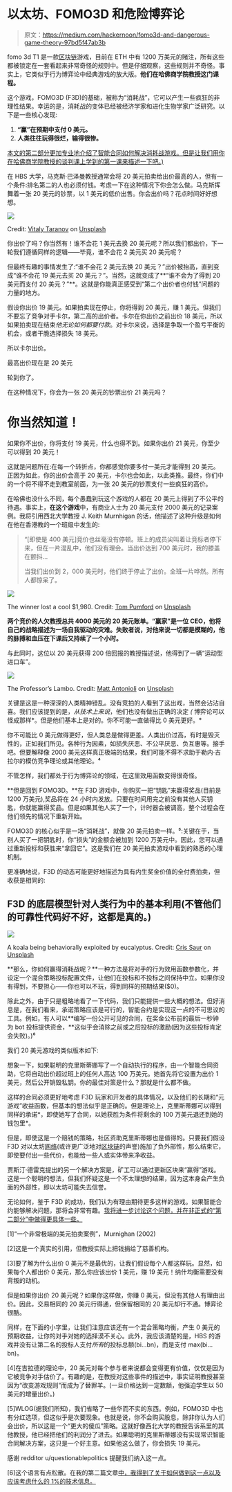 # 以太坊、FOMO3D 和危险博弈论

> 原文：<https://medium.com/hackernoon/fomo3d-and-dangerous-game-theory-97bd5f47ab3b>

fomo 3d T1 是一款[区块链](https://hackernoon.com/tagged/blockchain)游戏，目前在 ETH 中有 1200 万美元的赌注，所有这些都被锁定在一套看起来非常奇怪的规则中。但是仔细观察，这些规则并不奇怪。事实上，它类似于行为博弈论中经典游戏的放大版。**他们在哈佛商学院教授这门课程。**

这个游戏，FOMO3D (F3D)的基础，被称为“消耗战”，它可以产生一些疯狂的非理性结果。幸运的是，消耗战的变体已经被经济学家和进化生物学家广泛研究。以下是一些核心发现:

1.  **“赢”在预期中支付 0 美元。**
2.  **人类往往玩得很烂，输得很惨。**

[本文的第二部分更加专业地介绍了智能合同如何解决消耗战游戏。但是让我们用你在哈佛商学院教授的谈判课上学到的第一课来描述一下吧。)](/@admin_44913/can-a-good-smart-contract-beat-blockchains-new-12m-ponzi-yes-in-theory-6964eead5b84?source=linkShare-5c813ae55f97-1532889900)

在 HBS 大学，马克斯·巴泽曼教授通常会将 20 美元拍卖给出价最高的人，但有一个条件:排名第二的人也必须付钱。考虑一下在这种情况下你会怎么做。马克斯挥舞着一张 20 美元的钞票，以 1 美元的低价出售。你会出价吗？花点时间好好想想。

![](img/b513fc9787b13d5b5643e88e11afd762.png)

Credit: [Vitaly Taranov](https://unsplash.com/@gooner?utm_source=medium&utm_medium=referral) on [Unsplash](https://unsplash.com?utm_source=medium&utm_medium=referral)

你出价了吗？你当然有！谁不会花 1 美元去换 20 美元呢？所以我们都出价，下一轮我们遵循同样的逻辑——毕竟，谁不会花 2 美元买 20 美元呢？

但最终有趣的事情发生了:“谁不会花 2 美元去换 20 美元？”出价被抬高，直到变成“谁不会花 19 美元去买 20 美元？”。当然，这就变成了**“谁不会为了得到 20 美元而支付 20 美元？”**。这就是你能真正感受到“第二个出价者也付钱”问题的力量的地方。

假设你出价 19 美元。如果拍卖现在停止，你将得到 20 美元，赚 1 美元。但我们不要忘了竞争对手卡尔，第二高的出价者。卡尔在你出价之前出价 18 美元，所以如果拍卖现在结束*他无论如何都要付款*。对卡尔来说，选择是争取一个盈亏平衡的机会，或者干脆选择损失 18 美元。

所以卡尔出价。

最高出价现在是 20 美元

轮到你了。

在这种情况下，你会为一张 20 美元的钞票出价 21 美元吗？

# 你当然知道！

如果你不出价，你将支付 19 美元，什么也得不到。如果你出价 21 美元，你至少可以得到 20 美元！

这就是问题所在:在每一个转折点，你都感觉你要多付一美元才能得到 20 美元。正因为如此，你的出价会高于 20 美元，卡尔也会如此，以此类推。最终，你们中的一个将不得不走到教室前面，为一张 20 美元的钞票支付一些疯狂的高价。

在哈佛也没什么不同，每个愚蠢到玩这个游戏的人都在 20 美元上得到了不公平的待遇。事实上，**在这个游戏**中，有商业人士为 20 美元支付 2000 美元的记录案例。我将引用西北大学教授 J. Keith Murnhigan 的话，他描述了这种升级是如何在他在香港教的一个班级中发生的:

> “[即使是 400 美元]竞价也丝毫没有停顿。班上的成员尖叫着让竞标者停下来，但在一片混乱中，他们没有理会。当出价达到 700 美元时，我的膝盖在颤抖…
> 
> 当我们出价到 2，000 美元时，他们终于停止了出价。全班一片哗然。所有人都惊呆了。

![](img/aecf60a763645917eda5bb1053c2f7bf.png)

The winner lost a cool $1,980\. Credit: [Tom Pumford](https://unsplash.com/@tompumford?utm_source=medium&utm_medium=referral) on [Unsplash](https://unsplash.com?utm_source=medium&utm_medium=referral)

**两个竞价的人欠教授总共 4000 美元的 20 美元账单。“赢家”是一位 CEO，他将自己的战略描述为一场自我驱动的灾难。失败者说，对他来说一切都是模糊的，他的脉搏和血压在下课后又持续了一个小时。**

与此同时，这位以 20 美元获得 200 倍回报的教授描述说，他得到了一辆“运动型进口车”。

![](img/48cf9b3050cd49d5440874aa33e9f822.png)

The Professor’s Lambo. Credit: [Matt Antonioli](https://unsplash.com/@antoniolio?utm_source=medium&utm_medium=referral) on [Unsplash](https://unsplash.com?utm_source=medium&utm_medium=referral)

关键是这是一种深深的人类精神错乱。没有竞拍的人看到了这出戏，当然会沾沾自喜。我们应该提到的是，*从技术上来说*，他们也没有做出正确的决定 *(* 博弈论可以怪成那样*。但是他们基本上是对的。你不可能一直做得比 0 美元更好。*

你不可能比 0 美元做得更好，但人类总是做得更差。人类出价过高，有时是毁灭性的，正如我们所见。各种行为因素，如损失厌恶、不公平厌恶、负互惠等。接手吧。但要解释像 2000 美元这样真正极端的结果，我们可能不得不求助于勒内·吉拉尔的模仿竞争理论或其他理论。⁴

不管怎样，我们都处于行为博弈论的领域，在这里效用函数变得很奇怪。

**但是回到 FOMO3D。**在 F3D 游戏中，你购买一把“钥匙”来赢得奖品(目前是 1200 万美元),奖品将在 24 小时内发放。只要在时间用完之前没有其他人买钥匙，你就能赢得奖品。但是如果其他人买了一个，计时器会被调高，整个过程会在他们领先的情况下重新开始。

FOMO3D 的核心似乎是一场“消耗战”，就像 20 美元拍卖一样。⁵:关键在于，当别人买了一把钥匙时，你“损失”的金额会被加到 1200 万美元中。因此，您可以通过重新投标和获胜来“拿回它”。这是我们在 20 美元拍卖游戏中看到的熟悉的心理机制。

更准确地说，F3D 的动态可能更好地描述为具有内生奖金价值的全付费拍卖，但收获是相同的:

## F3D 的底层模型针对人类行为中的基本利用(不管他们的可靠性代码好不好，这都是真的。)

![](img/870f22158a8a4752a95d7fd8ee2db00a.png)

A koala being behaviorally exploited by eucalyptus. Credit: [Cris Saur](https://unsplash.com/@crisaur?utm_source=medium&utm_medium=referral) on [Unsplash](https://unsplash.com?utm_source=medium&utm_medium=referral)

**那么，你如何赢得消耗战呢？**一种方法是将对手的行为效用函数参数化，并设定一个混合策略投标配置文件，让他们在投标和不投标之间保持中立。如果你没有得到，不要担心——你也可以不玩，得到同样的预期结果($0)。

除此之外，由于只是粗略地看了一下代码，我们只能提供一些大概的想法。但好消息是，在我们看来，承诺策略应该是可行的，智能合约是实现这一点的不可思议的工具。例如，有人可以**编写一份公开可见的合同，在奖金公布前的最后一秒钟为 bot 投标提供资金，**这似乎会消除之前或之后投标的激励(因为这些投标肯定会失败)。)⁶

我们 20 美元游戏的类似版本如下:

想象一下，如果聪明的克里斯蒂娜写了一个自动执行的程序，由一个智能合同资助，它将自动出价超过班上的任何人高达 100 万美元。她首先将它设置为出价 1 美元，然后公开销毁私钥。你的最佳对策是什么？那就是什么都不做。

这样的合同必须更好地考虑 F3D 玩家和开发者的具体情况，以及他们的长期和“元游戏”收益函数，但基本的想法似乎是正确的。但是理论上，克里斯蒂娜可以得到同样的承诺*，即使她写了合同，以她获胜为条件将剩余的 100 万美元退还到她的钱包里*。

但是，即使这是一个赔钱的策略，社区资助克里斯蒂娜也是值得的。只要我们假设 F3D 对以太坊[网络](https://hackernoon.com/tagged/network)(或许更广泛地对[区块链](https://hackernoon.com/tagged/blockchain)的声誉)施加了负外部性，那么结束它，即使要付出一些代价，也能给一些人或实体带来净收益。

贾斯汀·德雷克提出的另一个解决方案是，矿工可以通过更新区块来“赢得”游戏。这是一个聪明的想法，但我们怀疑这是一个不太理想的结果，因为这本身会产生负面的外部性，即以太坊可能失去信誉。

无论如何，鉴于 F3D 的成功，我们认为有理由期待更多这样的游戏。如果智能合约能够解决问题，那将会非常有趣。[我将进一步讨论这个问题，并在非正式的“第二部分”中做得更具体一些。](/@admin_44913/can-a-good-smart-contract-beat-blockchains-new-12m-ponzi-yes-in-theory-6964eead5b84)

[1]“一个非常极端的美元拍卖案例”，Murnighan (2002)

[2]这是一个真实的引用，但教授实际上把钱捐给了慈善机构。

[3]要了解为什么出价 0 美元不是最优的，让我们假设每个人都这样玩。显然，如果每个人都出价 0 美元，那么你应该出价 1 美元，赚 19 美元！纳什均衡需要没有背叛的动机。

但是如果你出价 20 美元呢？如果你这样做，你赚 0 美元，但没有其他人有理由出价。因此，交易相同的 20 美元行得通，但保留相同的 20 美元却行不通。博弈论很酷。

同样，在下面的小字里，让我们注意应该还有一个混合策略均衡，产生 0 美元的预期收益，让你的对手对她的选择漠不关心。此外，我应该清楚的是，HBS 的游戏并没有让第二名的投标人支付*所有*的投标总额(bi…bn)，而是支付 max(bi…bn)。

[4]在吉拉德的理论中，20 美元对每个参与者来说都会变得更有价值，仅仅是因为它被竞争对手估价了。有趣的是，在教授对这些事件的描述中，事实证明教授甚至因为“改变游戏规则”而成为了替罪羊。(一旦价格达到一定数额，他强迫学生以 50 美元的增量出价。)

[5]WLOG(据我们所知)，我们省略了一些华而不实的东西。例如，FOMO3D 中也有分红选项，但这似乎是次要现象。也就是说，你不会购买股息，除非你认为人们会出价，所以这是一个“更大的傻瓜”策略。这就好像西北大学的教授告诉系里的其他教授，他已经把他们的利润分了进去。如果聪明的克里斯蒂娜没有实现常识智能合同解决方案，这只是一个好主意。如果他这么做了，你会损失 19 美元。

感谢 redditor u/questionablepolitics 提醒我们纳入这一点。

[6]这个语言有点松散。在我的第二篇文章[中，我得到了关于如何做到这一点以及应该考虑什么的 1%的技术信息。](/@admin_44913/can-a-good-smart-contract-beat-blockchains-new-12m-ponzi-yes-in-theory-6964eead5b84)